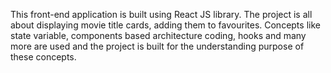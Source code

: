 This front-end application is built using React JS library. 
The project is all about displaying movie title cards, adding them to favourites.
Concepts like state variable, components based architecture coding, hooks and many more are used and the project is built for the understanding purpose of these concepts.
